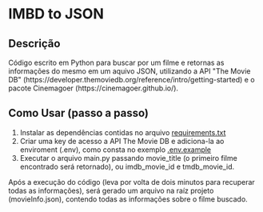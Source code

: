 # IMBD to JSON

## Descrição
<p>Código escrito em Python para buscar por um filme e retornas as informações do mesmo em um aquivo JSON, utilizando a API "The Movie DB" (https://developer.themoviedb.org/reference/intro/getting-started) e o pacote Cinemagoer (https://cinemagoer.github.io/).</p>

## Como Usar (passo a passo)
1. Instalar as dependências contidas no arquivo [requirements.txt](https://github.com/thosijulio/IMDBtoJSON/blob/main/requirements.txt)
2. Criar uma key de acesso a API The Movie DB e adiciona-la ao enviroment (.env), como consta no exemplo [.env.example](https://github.com/thosijulio/IMDBtoJSON/blob/main/.env.example)
3. Executar o arquivo main.py passando movie_title (o primeiro filme encontrado será retornado), ou imdb_movie_id e tmdb_movie_id.

Após a execução do código (leva por volta de dois minutos para recuperar todas as informações), será gerado um arquivo na raíz projeto (movieInfo.json), contendo todas as informações sobre o filme buscado.
